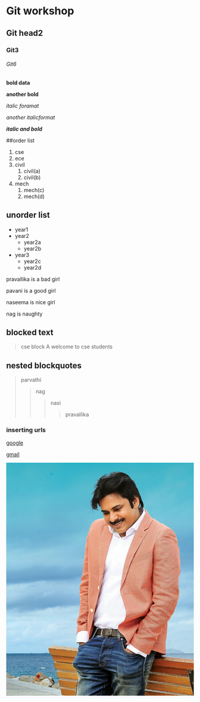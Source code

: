# Git workshop
## Git head2
### Git3
###### Git6

**bold data**

__another bold__

*italic foramat*

_another italicformat_

_**italic and bold**_

##order list
1. cse
2. ece
3. civil
    1. civil(a)
    2. civil(b)
4. mech
    1. mech(c)
    2. mech(d)
 ## unorder list   
 - year1
 - year2
    * year2a
    * year2b
 - year3 
    * year2c
    * year2d
    
pravallika is a bad girl

pavani is a good girl

naseema is nice girl

nag is naughty

## blocked text
> cse block A
welcome to cse students
## nested blockquotes
> parvathi
>> nag
>>> nasi
>>>> pravallika

### inserting urls
[google](http://www.google.com)

[gmail](http://pavanicse17@gmail.com)

![image](https://github.com/pravallikasubbara/pavani-star/blob/main/pspk.jpg)



